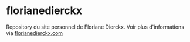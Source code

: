 # florianedierckx
Repository du site personnel de Floriane Dierckx. Voir plus d'informations via [florianedierckx.com](http://florianedierckx.com/)
